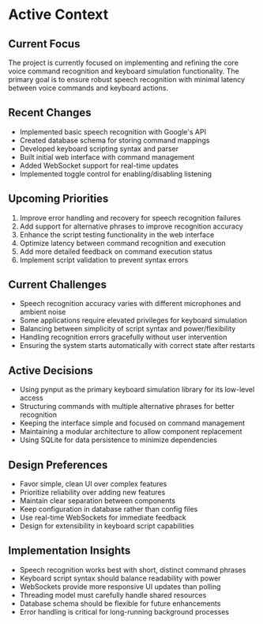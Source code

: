 # Active Context

## Current Focus
The project is currently focused on implementing and refining the core voice command recognition and keyboard simulation functionality. The primary goal is to ensure robust speech recognition with minimal latency between voice commands and keyboard actions.

## Recent Changes
- Implemented basic speech recognition with Google's API
- Created database schema for storing command mappings
- Developed keyboard scripting syntax and parser
- Built initial web interface with command management
- Added WebSocket support for real-time updates
- Implemented toggle control for enabling/disabling listening

## Upcoming Priorities
1. Improve error handling and recovery for speech recognition failures
2. Add support for alternative phrases to improve recognition accuracy
3. Enhance the script testing functionality in the web interface
4. Optimize latency between command recognition and execution
5. Add more detailed feedback on command execution status
6. Implement script validation to prevent syntax errors

## Current Challenges
- Speech recognition accuracy varies with different microphones and ambient noise
- Some applications require elevated privileges for keyboard simulation
- Balancing between simplicity of script syntax and power/flexibility
- Handling recognition errors gracefully without user intervention
- Ensuring the system starts automatically with correct state after restarts

## Active Decisions
- Using pynput as the primary keyboard simulation library for its low-level access
- Structuring commands with multiple alternative phrases for better recognition
- Keeping the interface simple and focused on command management
- Maintaining a modular architecture to allow component replacement
- Using SQLite for data persistence to minimize dependencies

## Design Preferences
- Favor simple, clean UI over complex features
- Prioritize reliability over adding new features
- Maintain clear separation between components
- Keep configuration in database rather than config files
- Use real-time WebSockets for immediate feedback
- Design for extensibility in keyboard script capabilities

## Implementation Insights
- Speech recognition works best with short, distinct command phrases
- Keyboard script syntax should balance readability with power
- WebSockets provide more responsive UI updates than polling
- Threading model must carefully handle shared resources
- Database schema should be flexible for future enhancements
- Error handling is critical for long-running background processes 